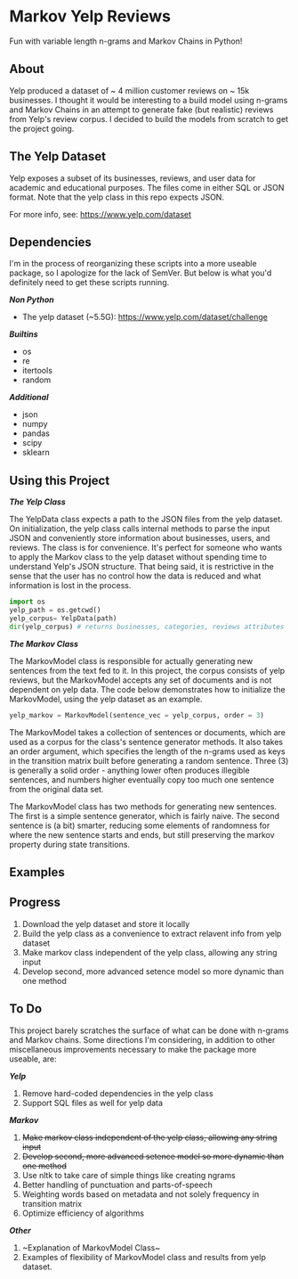 # Markov Yelp Reviews

Fun with variable length n-grams and Markov Chains in Python!

## About

Yelp produced a dataset of ~ 4 million customer reviews on ~ 15k businesses. I thought it would be interesting to a build model using n-grams and Markov Chains in an attempt to generate fake (but realistic) reviews from Yelp's review corpus. I decided to build the models from scratch to get the project going.

## The Yelp Dataset 

Yelp exposes a subset of its businesses, reviews, and user data for academic and educational purposes. The files come in either SQL or JSON format. Note that the yelp class in this repo expects JSON.

For more info, see: https://www.yelp.com/dataset

## Dependencies

I'm in the process of reorganizing these scripts into a more useable package, so I apologize for the lack of SemVer. But below is what you'd definitely need to get these scripts running.

<div><b><em>Non Python</em></b></div>

* The yelp dataset (~5.5G): https://www.yelp.com/dataset/challenge

<div><b><em>Builtins</em></b></div>

* os
* re
* itertools
* random

<div><b><em>Additional</em></b></div>

* json
* numpy
* pandas
* scipy
* sklearn

## Using this Project

<div><em><b>The Yelp Class</b></em></div>

The YelpData class expects a path to the JSON files from the yelp dataset. On initialization, the yelp class calls internal methods to parse the input JSON and conveniently store information about businesses, users, and reviews. The class is for convenience. It's perfect for someone who wants to apply the Markov class to the yelp dataset without spending time to understand Yelp's JSON structure. That being said, it is restrictive in the sense that the user has no control how the data is reduced and what information is lost in the process.

```python
import os
yelp_path = os.getcwd()
yelp_corpus= YelpData(path)
dir(yelp_corpus) # returns businesses, categories, reviews attributes
```

<div><em><b>The Markov Class</b></em></div>

The MarkovModel class is responsible for actually generating new sentences from the text fed to it. In this project, the corpus consists of yelp reviews, but the MarkovModel accepts any set of documents and is not dependent on yelp data. The code below demonstrates how to initialize the MarkovModel, using the yelp dataset as an example.

```python
yelp_markov = MarkovModel(sentence_vec = yelp_corpus, order = 3)
```

The MarkovModel takes a collection of sentences or documents, which are used as a corpus for the class's sentence generator methods. It also takes an order argument, which specifies the length of the n-grams used as keys in the transition matrix built before generating a random sentence. Three (3) is generally a solid order - anything lower often produces illegible sentences, and numbers higher eventually copy too much one sentence from the original data set.

The MarkovModel class has two methods for generating new sentences. The first is a simple sentence generator, which is fairly naive. The second sentence is (a bit) smarter, reducing some elements of randomness for where the new sentence starts and ends, but still preserving the markov property during state transitions.

## Examples


## Progress

1. Download the yelp dataset and store it locally
2. Build the yelp class as a convenience to extract relavent info from yelp dataset
3. Make markov class independent of the yelp class, allowing any string input
4. Develop second, more advanced setence model so more dynamic than one method

## To Do

This project barely scratches the surface of what can be done with n-grams and Markov chains.  Some directions I'm considering, in addition to other miscellaneous improvements necessary to make the package more useable, are: 

<div><em><b>Yelp</b></em></div>

1. Remove hard-coded dependencies in the yelp class
2. Support SQL files as well for yelp data

<div><em><b>Markov</b></em></div>

1. ~~Make markov class independent of the yelp class, allowing any string input~~
2. ~~Develop second, more advanced setence model so more dynamic than one method~~
3. Use nltk to take care of simple things like creating ngrams
4. Better handling of punctuation and parts-of-speech
5. Weighting words based on metadata and not solely frequency in transition matrix
6. Optimize efficiency of algorithms

<div><em><b>Other</b></em></div>

1. ~Explanation of MarkovModel Class~
2. Examples of flexibility of MarkovModel class and results from yelp dataset.
